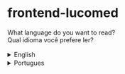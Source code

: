 # frontend-lucomed
 
 What language do you want to read?
 <br>
 Qual idioma você prefere ler?
 

<details>
<summary>English <img width="16px" src="https://user-images.githubusercontent.com/59120094/102106902-e60d6080-3e0f-11eb-8528-ccc9c4fd3030.png"></img> </summary>
<br>
This is how you dropdown.
</details>


<details>
<summary>Portugues <img width="16px"  src="https://user-images.githubusercontent.com/59120094/102106566-80b96f80-3e0f-11eb-8fa3-5248a34b61e3.png"></img> </summary>
<br>
Este projeto é o front-end de um home, pode ser usada para serviços hospitalares ou clinica medica.
<br>
O nome "Lucomed", é fictício, foi formado pelas as inicias do nome de quem a produziu, o autor Lucas Correia.
<br>
<br>
(veja a demonstração do projeto - hiperlink)

## Instalação

para que alguns recursos funcione perfeitamente, é recomendado a ultização do http-server, presente como devesenvolvimento no package.json.

npm install

script de inicialização

npm start

## Componentes

foi ultilizado sete componentes ao longo da pagina:

*Main Banner, com um botão de ação no canto direito e imagem ao fundo, na versão mobile sem imagem.

*Covid, um modulo que mostra dados atuais da covid no brasil.

*Sessão com imagem da esquerda e texto com botão na direita.

*Sessão com imagem da direita e texto com botão na esquerda.

*Sessão com três cards ao centro.

*Tarja(botão) de remarketing reforçando o clique de ação principal da pagina, fixa em baixo da pagina.

*Rodapé.

## Spec

A spec foi criada no figma e está disponivel na pasta "content" no projeto com a paleta de cores e conteudo textual.

## Outros recursos

*Componente Covid, recebe dados através da API da "covid19 brazil api".
Para entender mais detalhes sobre como implementar e documentação da API veja (neste repositório-"hiperlink").

## Bibliotécas usadas

*Bootstrap, foi ultilizada a grid.
*Jquery.

</details>
